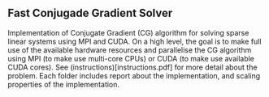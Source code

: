## Fast Conjugade Gradient Solver
Implementation of Conjugate Gradient (CG) algorithm for solving sparse linear systems using MPI and CUDA. On a high level, the goal is to make full use of the available hardware resources and parallelise the CG algorithm using MPI (to make use multi-core CPUs) or CUDA (to make use available CUDA cores). See (instructions)[instructions.pdf] for more detail about the problem. Each folder includes report about the implementation, and scaling properties of the implementation.
